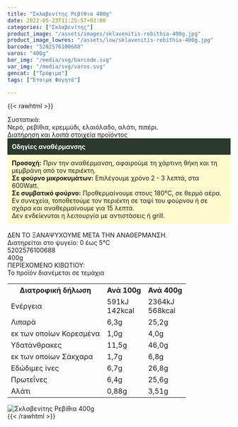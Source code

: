 ```yaml
---
title: "Σκλαβενίτης Ρεβίθια 400g"
date: 2022-05-23T11:25:57+03:00
categories: ["Σκλαβενίτης"]
product_image: "/assets/images/sklavenitis-rebithia-400g.jpg"
product_image_lowres: "/assets/low/sklavenitis-rebithia-400g.jpg"
barcode: "5202576100688"
varos: "400g"
bar_img: "/media/svg/barcode.svg"
var_img: "/media/svg/varos.svg"
gencat: ["Τρόφιμα"]
tags: ["Έτοιμα Φαγητά"]

---
```

{{< rawhtml >}}

<div class="sload597"><div class="product"><div id="sistatika">Συστατικά:</div><div class="alltext">Νερό, ρεβίθια, κρεμμύδι, ελαιόλαδο, αλάτι, πιπέρι.</div><div id="loipa">Διατήρηση και λοιπά στοιχεία προϊόντος</div><div class="alltext"><div style="background:#2b3a2d;padding:10px;color:#fff"><b>Οδηγίες αναθέρμανσης</b></div><div style="background:#ffface;padding:10px;"><b>Προσοχή:</b> Πριν την αναθέρμανση, αφαιρούμε τη χάρτινη θήκη και τη μεμβράνη από τον περιέκτη.<br><b>Σε φούρνο μικροκυμάτων:</b> Επιλέγουμε χρόνο 2 - 3 λεπτά, στα 600Watt.<br><b>Σε συμβατικό φούρνο:</b> Προθερμαίνουμε στους 180°C, σε θερμό αέρα. Εν συνεχεία, τοποθετούμε τον περιέκτη σε ταψί του φούρνου ή σε σχάρα και αναθερμαίνουμε για 15 λεπτά.<br>Δεν ενδείκνυται η λειτουργία με αντιστάσεις ή grill.</div><br>ΔΕΝ ΤΟ ΞΑΝΑΨΥΧΟΥΜΕ ΜΕΤΑ ΤΗΝ ΑΝΑΘΕΡΜΑΝΣΗ.<br>Διατηρείται στο ψυγείο: 0 έως 5°C<br></div><div id="barcode"><div id="barimage1"></div><span id="bartext">5202576100688</span></div><div id="varos"><div id="varosimage1"></div><span id="varostext">400g</span></div><div id="kivotio">ΠΕΡΙΕΧΟΜΕΝΟ ΚΙΒΩΤΙΟΥ:<br>Το προϊόν διανέμεται σε τεμάχια</div><div class="tabout"><table id="diatable"><tbody><tr><th>Διατροφική δήλωση</th><th>Ανά 100g</th><th>Ανά 400g</th></tr><tr><td class="texr2">Ενέργεια</td><td class="texr">591kJ<br>142kcal</td><td class="texr">2364kJ<br>568kcal</td></tr><tr><td class="texr2">Λιπαρά</td><td class="texr">6,3g</td><td class="texr">25,2g</td></tr><tr><td class="gray">εκ των οποίων Κορεσµένα</td><td class="gray2">1,0g</td><td class="gray2">4,0g</td></tr><tr><td class="texr2">Yδατάνθρακες</td><td class="texr">11,5g</td><td class="texr">46,0g</td></tr><tr><td class="gray">εκ των οποίων Σάκχαρα</td><td class="gray2">1,7g</td><td class="gray2">6,8g</td></tr><tr><td class="texr2">Eδώδιμες ίνες</td><td class="texr">6,7g</td><td class="texr">26,8g</td></tr><tr><td class="texr2">Πρωτεΐνες</td><td class="texr">6,4g</td><td class="texr">25,6g</td></tr><tr><td class="texr2">Αλάτι</td><td class="texr">0,88g</td><td class="texr">3,51g</td></tr></tbody></table></div><p></p><div class="pimg"><img alt="Σκλαβενίτης Ρεβίθια 400g" title="Σκλαβενίτης Ρεβίθια 400g" src="/assets/images/sklavenitis-rebithia-400g.jpg"></div></div></div>
{{< /rawhtml >}}


